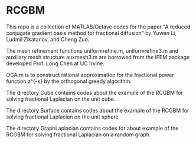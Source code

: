 # RCGBM
This repo is a collection of MATLAB/Octave codes for the paper "A reduced conjugate gradient basis method for fractional diffusion" by Yuwen Li, Ludmil Zikatanov, and Cheng Zuo.

The mesh refinement functions uniformrefine.m, uniformrefine3.m and auxiliary mesh structure auxmesh3.m are borrowed from the iFEM package developed Prof. Long Chen at UC Irvine.

OGA.m is to construct rational approximation for the fractional power function z^{-s} by the orthogonal greedy algorithm.

The directory Cube contains codes about the example of the RCGBM for solving fractional Laplacian on the unit cube.

The directory Surface contains codes about the example of the RCGBM for solving fractional Laplacian on the unit sphere

The directory GraphLaplacian contains codes for about example of the RCGBM for solving fractional Laplacian on a random graph.


